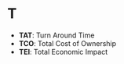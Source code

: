 # T

- **TAT**: Turn Around Time
- **TCO**: Total Cost of Ownership
- **TEI**: Total Economic Impact
